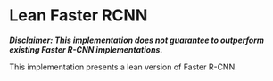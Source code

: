 # Lean Faster RCNN
***Disclaimer: This implementation does not guarantee to outperform existing Faster R-CNN implementations.***


This implementation presents a lean version of Faster R-CNN.